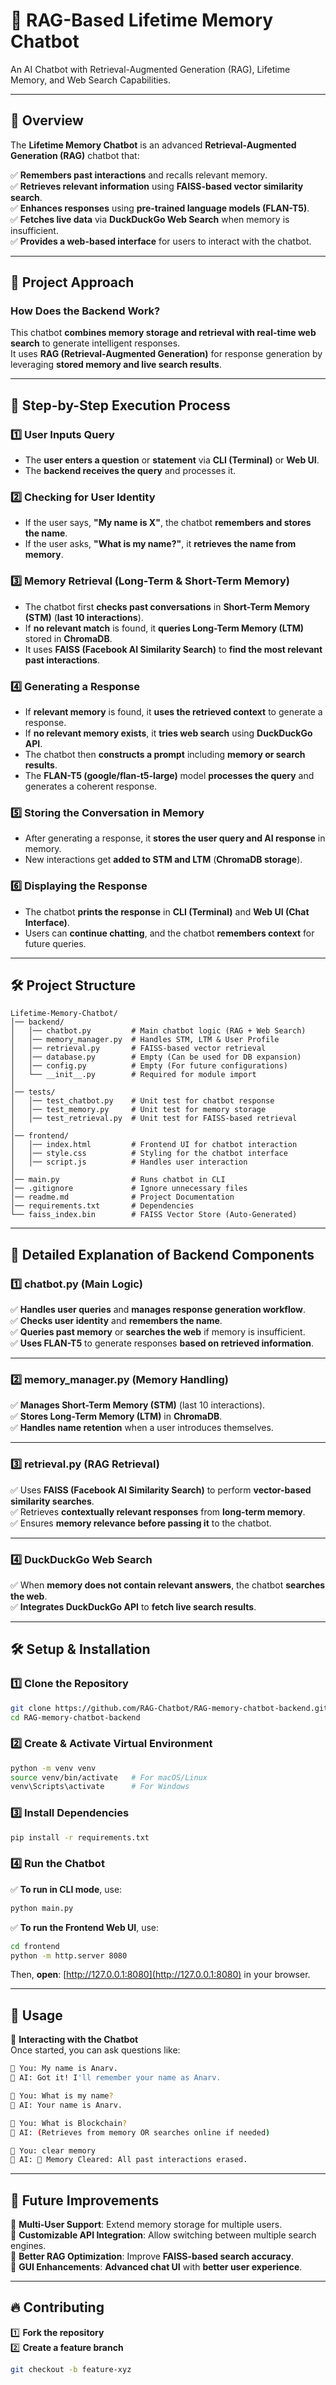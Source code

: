 # 🚀 RAG-Based Lifetime Memory Chatbot

An AI Chatbot with Retrieval-Augmented Generation (RAG), Lifetime Memory, and Web Search Capabilities.

---

## 📌 Overview  

The **Lifetime Memory Chatbot** is an advanced **Retrieval-Augmented Generation (RAG)** chatbot that:  

✅ **Remembers past interactions** and recalls relevant memory.  
✅ **Retrieves relevant information** using **FAISS-based vector similarity search**.  
✅ **Enhances responses** using **pre-trained language models (FLAN-T5)**.  
✅ **Fetches live data** via **DuckDuckGo Web Search** when memory is insufficient.  
✅ **Provides a web-based interface** for users to interact with the chatbot.  

---

## 🎯 Project Approach  

### **How Does the Backend Work?**  
This chatbot **combines memory storage and retrieval with real-time web search** to generate intelligent responses.  
It uses **RAG (Retrieval-Augmented Generation)** for response generation by leveraging **stored memory and live search results**.

---

## 🚀 Step-by-Step Execution Process  

### **1️⃣ User Inputs Query**  
- The **user enters a question** or **statement** via **CLI (Terminal)** or **Web UI**.  
- The **backend receives the query** and processes it.

### **2️⃣ Checking for User Identity**  
- If the user says, **"My name is X"**, the chatbot **remembers and stores the name**.  
- If the user asks, **"What is my name?"**, it **retrieves the name from memory**.

### **3️⃣ Memory Retrieval (Long-Term & Short-Term Memory)**  
- The chatbot first **checks past conversations** in **Short-Term Memory (STM)** (**last 10 interactions**).  
- If **no relevant match** is found, it **queries Long-Term Memory (LTM)** stored in **ChromaDB**.  
- It uses **FAISS (Facebook AI Similarity Search)** to **find the most relevant past interactions**.

### **4️⃣ Generating a Response**  
- If **relevant memory** is found, it **uses the retrieved context** to generate a response.  
- If **no relevant memory exists**, it **tries web search** using **DuckDuckGo API**.  
- The chatbot then **constructs a prompt** including **memory or search results**.  
- The **FLAN-T5 (google/flan-t5-large)** model **processes the query** and generates a coherent response.

### **5️⃣ Storing the Conversation in Memory**  
- After generating a response, it **stores the user query and AI response** in memory.  
- New interactions get **added to STM and LTM** (**ChromaDB storage**).

### **6️⃣ Displaying the Response**  
- The chatbot **prints the response** in **CLI (Terminal)** and **Web UI (Chat Interface)**.  
- Users can **continue chatting**, and the chatbot **remembers context** for future queries.

---

## 🛠 Project Structure  

```
Lifetime-Memory-Chatbot/
│── backend/  
│   │── chatbot.py         # Main chatbot logic (RAG + Web Search)  
│   │── memory_manager.py  # Handles STM, LTM & User Profile  
│   │── retrieval.py       # FAISS-based vector retrieval  
│   │── database.py        # Empty (Can be used for DB expansion)  
│   │── config.py          # Empty (For future configurations)  
│   └── __init__.py        # Required for module import  
│  
│── tests/  
│   │── test_chatbot.py    # Unit test for chatbot response  
│   │── test_memory.py     # Unit test for memory storage  
│   │── test_retrieval.py  # Unit test for FAISS-based retrieval  
│  
│── frontend/  
│   │── index.html         # Frontend UI for chatbot interaction  
│   │── style.css          # Styling for the chatbot interface  
│   │── script.js          # Handles user interaction  
│  
│── main.py                # Runs chatbot in CLI  
│── .gitignore             # Ignore unnecessary files  
│── readme.md              # Project Documentation  
│── requirements.txt       # Dependencies  
└── faiss_index.bin        # FAISS Vector Store (Auto-Generated)  
```

---

## 🔬 Detailed Explanation of Backend Components  

### **1️⃣ chatbot.py (Main Logic)**  
✅ **Handles user queries** and **manages response generation workflow**.  
✅ **Checks user identity** and **remembers the name**.  
✅ **Queries past memory** or **searches the web** if memory is insufficient.  
✅ **Uses FLAN-T5** to generate responses **based on retrieved information**.  

---

### **2️⃣ memory_manager.py (Memory Handling)**  
✅ **Manages Short-Term Memory (STM)** (last 10 interactions).  
✅ **Stores Long-Term Memory (LTM)** in **ChromaDB**.  
✅ **Handles name retention** when a user introduces themselves.  

---

### **3️⃣ retrieval.py (RAG Retrieval)**  
✅ Uses **FAISS (Facebook AI Similarity Search)** to perform **vector-based similarity searches**.  
✅ Retrieves **contextually relevant responses** from **long-term memory**.  
✅ Ensures **memory relevance before passing it** to the chatbot.  

---

### **4️⃣ DuckDuckGo Web Search**  
✅ When **memory does not contain relevant answers**, the chatbot **searches the web**.  
✅ **Integrates DuckDuckGo API** to **fetch live search results**.  

---

## 🛠 Setup & Installation  

### **1️⃣ Clone the Repository**  
```bash
git clone https://github.com/RAG-Chatbot/RAG-memory-chatbot-backend.git
cd RAG-memory-chatbot-backend
```

### **2️⃣ Create & Activate Virtual Environment**  
```bash
python -m venv venv
source venv/bin/activate   # For macOS/Linux
venv\Scripts\activate      # For Windows
```

### **3️⃣ Install Dependencies**  
```bash
pip install -r requirements.txt
```

### **4️⃣ Run the Chatbot**  

✅ **To run in CLI mode**, use:  
```bash
python main.py
```

✅ **To run the Frontend Web UI**, use:  
```bash
cd frontend
python -m http.server 8080
```
Then, **open**: [http://127.0.0.1:8080](http://127.0.0.1:8080) in your browser.  

---

## 📢 Usage  

💬 **Interacting with the Chatbot**  
Once started, you can ask questions like:  

```bash
👤 You: My name is Anarv.
🤖 AI: Got it! I'll remember your name as Anarv.
```

```bash
👤 You: What is my name?
🤖 AI: Your name is Anarv.
```

```bash
👤 You: What is Blockchain?
🤖 AI: (Retrieves from memory OR searches online if needed)
```

```bash
👤 You: clear memory
🤖 AI: 🧹 Memory Cleared: All past interactions erased.
```

---

## 🎯 Future Improvements  

🔹 **Multi-User Support**: Extend memory storage for multiple users.  
🔹 **Customizable API Integration**: Allow switching between multiple search engines.  
🔹 **Better RAG Optimization**: Improve **FAISS-based search accuracy**.  
🔹 **GUI Enhancements**: **Advanced chat UI** with **better user experience**.  

---

## 🔥 **Contributing**  

1️⃣ **Fork the repository**  
2️⃣ **Create a feature branch**  
```bash
git checkout -b feature-xyz
```
